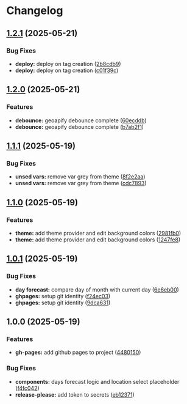 # Changelog

## [1.2.1](https://github.com/jvlerner/weather-api/compare/v1.2.0...v1.2.1) (2025-05-21)


### Bug Fixes

* **deploy:** deploy on tag creation ([2b8cdb9](https://github.com/jvlerner/weather-api/commit/2b8cdb99c9011fe7fe163b4aeb5caa1145451d6c))
* **deploy:** deploy on tag creation ([c01f39c](https://github.com/jvlerner/weather-api/commit/c01f39c4427682849dbfd3d8a6c6bedb84c758b8))

## [1.2.0](https://github.com/jvlerner/weather-api/compare/v1.1.1...v1.2.0) (2025-05-21)


### Features

* **debounce:** geoapify debounce complete ([60ecddb](https://github.com/jvlerner/weather-api/commit/60ecddb170537973a4da066ab1715fba2302ca89))
* **debounce:** geoapify debounce complete ([b7ab2f1](https://github.com/jvlerner/weather-api/commit/b7ab2f1d75d7ca144377d864bdc8034fbb1d069b))

## [1.1.1](https://github.com/jvlerner/weather-api/compare/v1.1.0...v1.1.1) (2025-05-19)


### Bug Fixes

* **unsed vars:** remove var grey from theme ([8f2e2aa](https://github.com/jvlerner/weather-api/commit/8f2e2aaa59c76410d03a2bcdd33c77ef3ed1de13))
* **unsed vars:** remove var grey from theme ([cdc7893](https://github.com/jvlerner/weather-api/commit/cdc78937b83be99676bc9021b8c7e37ced46023c))

## [1.1.0](https://github.com/jvlerner/weather-api/compare/v1.0.1...v1.1.0) (2025-05-19)


### Features

* **theme:** add theme provider and edit background colors ([2981fb0](https://github.com/jvlerner/weather-api/commit/2981fb03b92eb0f8e459450042d16d9276528830))
* **theme:** add theme provider and edit background colors ([1247fe8](https://github.com/jvlerner/weather-api/commit/1247fe864b28e02b166e80540d842d7057d7a14f))

## [1.0.1](https://github.com/jvlerner/weather-api/compare/v1.0.0...v1.0.1) (2025-05-19)


### Bug Fixes

* **day forecast:** compare day of month with current day ([6e6eb00](https://github.com/jvlerner/weather-api/commit/6e6eb0087d4d7b007d1d6fe9272011dfdb8e63bb))
* **ghpages:** setup git identity ([f24ec03](https://github.com/jvlerner/weather-api/commit/f24ec038c34bfeadab65fcf1a1578723039d3f47))
* **ghpages:** setup git identity ([9dca631](https://github.com/jvlerner/weather-api/commit/9dca6317d4eab2772608c2e739089a6c344206b4))

## 1.0.0 (2025-05-19)


### Features

* **gh-pages:** add github pages to project ([4480150](https://github.com/jvlerner/weather-api/commit/4480150b1ad1e353443ead65ff79e1203d29d30a))


### Bug Fixes

* **components:** days forecast logic and location select placeholder ([f4fc042](https://github.com/jvlerner/weather-api/commit/f4fc0427e0c530e782847a55d11d71abb94c5c1b))
* **release-please:** add token to secrets ([eb12371](https://github.com/jvlerner/weather-api/commit/eb12371f68b94e8ccd7db60374aecf0e94b41685))
